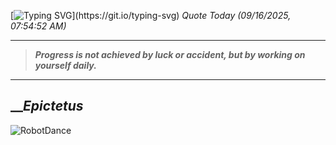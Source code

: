 [![Typing SVG](https://readme-typing-svg.herokuapp.com?font=Press+Start+2P&color=C2F784&size=35&width=900&height=100&lines=Hello+World%2C+I'm+Hung+!)](https://git.io/typing-svg) 
_Quote Today (09/16/2025, 07:54:52 AM)_
___
>**_Progress is not achieved by luck or accident, but by working on yourself daily._**
___

## __**_Epictetus_**

![RobotDance](src/assets/images/robot-dancing-dribble.gif?style=center)
